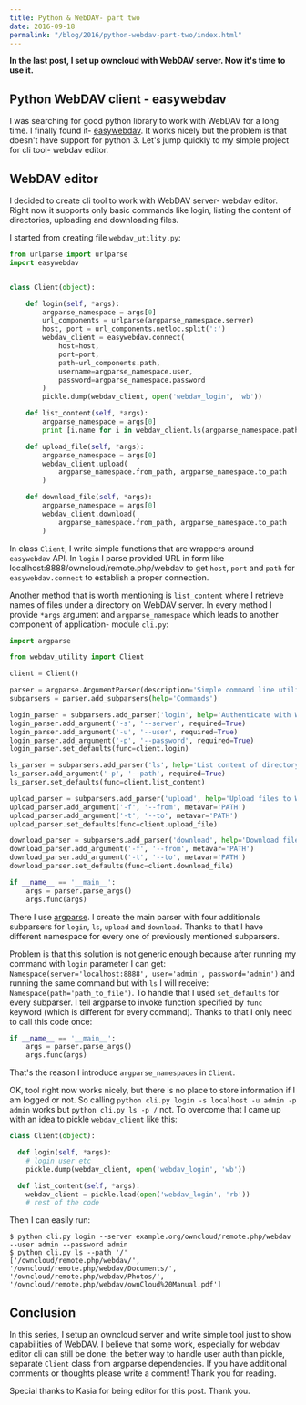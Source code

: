 ```yaml
---
title: Python & WebDAV- part two
date: 2016-09-18
permalink: "/blog/2016/python-webdav-part-two/index.html"
---
```


**In the last post, I set up owncloud with WebDAV server. Now it's time
to use it.**

## Python WebDAV client - easywebdav

I was searching for good python library to work with WebDAV for a long
time. I finally found it-
[easywebdav](https://github.com/amnong/easywebdav). It works nicely but
the problem is that doesn't have support for python 3. Let's jump
quickly to my simple project for cli tool- webdav editor.

## WebDAV editor

I decided to create cli tool to work with WebDAV server- webdav editor.
Right now it supports only basic commands like login, listing the
content of directories, uploading and downloading files.

I started from creating file `webdav_utility.py`:

```python
from urlparse import urlparse
import easywebdav


class Client(object):

    def login(self, *args):
        argparse_namespace = args[0]
        url_components = urlparse(argparse_namespace.server)
        host, port = url_components.netloc.split(':')
        webdav_client = easywebdav.connect(
            host=host,
            port=port,
            path=url_components.path,
            username=argparse_namespace.user,
            password=argparse_namespace.password
        )
        pickle.dump(webdav_client, open('webdav_login', 'wb'))

    def list_content(self, *args):
        argparse_namespace = args[0]
        print [i.name for i in webdav_client.ls(argparse_namespace.path)]

    def upload_file(self, *args):
        argparse_namespace = args[0]
        webdav_client.upload(
            argparse_namespace.from_path, argparse_namespace.to_path
        )

    def download_file(self, *args):
        argparse_namespace = args[0]
        webdav_client.download(
            argparse_namespace.from_path, argparse_namespace.to_path
        )
```

In class `Client`, I write simple functions that are wrappers around
`easywebdav` API. In `login` I parse provided URL in form like
localhost:8888/owncloud/remote.php/webdav to get `host`, `port` and
`path` for `easywebdav.connect` to establish a proper connection.

Another method that is worth mentioning is `list_content` where I
retrieve names of files under a directory on WebDAV server. In every
method I provide `*args` argument and `argparse_namespace` which leads
to another component of application- module `cli.py`:

```python
import argparse

from webdav_utility import Client

client = Client()

parser = argparse.ArgumentParser(description='Simple command line utility for WebDAV')
subparsers = parser.add_subparsers(help='Commands')

login_parser = subparsers.add_parser('login', help='Authenticate with WebDAV')
login_parser.add_argument('-s', '--server', required=True)
login_parser.add_argument('-u', '--user', required=True)
login_parser.add_argument('-p', '--password', required=True)
login_parser.set_defaults(func=client.login)

ls_parser = subparsers.add_parser('ls', help='List content of directory under WebDAV')
ls_parser.add_argument('-p', '--path', required=True)
ls_parser.set_defaults(func=client.list_content)

upload_parser = subparsers.add_parser('upload', help='Upload files to WebDAV')
upload_parser.add_argument('-f', '--from', metavar='PATH')
upload_parser.add_argument('-t', '--to', metavar='PATH')
upload_parser.set_defaults(func=client.upload_file)

download_parser = subparsers.add_parser('download', help='Download files from WebDAV')
download_parser.add_argument('-f', '--from', metavar='PATH')
download_parser.add_argument('-t', '--to', metavar='PATH')
download_parser.set_defaults(func=client.download_file)

if __name__ == '__main__':
    args = parser.parse_args()
    args.func(args)
```

There I use
[argparse](https://docs.python.org/2.7/library/argparse.html). I create
the main parser with four additionals subparsers for `login`, `ls`,
`upload` and `download`. Thanks to that I have different namespace for
every one of previously mentioned subparsers.

Problem is that this solution is not generic enough because after
running my command with `login` parameter I can get:
`Namespace(server='localhost:8888', user='admin', password='admin')` and
running the same command but with `ls` I will receive:
`Namespace(path='path_to_file')`. To handle that I used `set_defaults`
for every subparser. I tell argparse to invoke function specified by
`func` keyword (which is different for every command). Thanks to that I
only need to call this code once:

```python
if __name__ == '__main__':
    args = parser.parse_args()
    args.func(args)
```

That's the reason I introduce `argparse_namespaces` in `Client`.

OK, tool right now works nicely, but there is no place to store
information if I am logged or not. So calling
`python cli.py login -s localhost -u admin -p admin` works but
`python cli.py ls -p /` not. To overcome that I came up with an idea to
pickle `webdav_client` like this:

```python
class Client(object):

  def login(self, *args):
    # login user etc
    pickle.dump(webdav_client, open('webdav_login', 'wb'))

  def list_content(self, *args):
    webdav_client = pickle.load(open('webdav_login', 'rb'))
    # rest of the code
```

Then I can easily run:

```shell
$ python cli.py login --server example.org/owncloud/remote.php/webdav --user admin --password admin
$ python cli.py ls --path '/'
['/owncloud/remote.php/webdav/', '/owncloud/remote.php/webdav/Documents/', '/owncloud/remote.php/webdav/Photos/', '/owncloud/remote.php/webdav/ownCloud%20Manual.pdf']
```

## Conclusion

In this series, I setup an owncloud server and write simple tool just to
show capabilities of WebDAV. I believe that some work, especially for
webdav editor cli can still be done: the better way to handle user auth
than pickle, separate `Client` class from argparse dependencies. If you
have additional comments or thoughts please write a comment! Thank you
for reading.

Special thanks to Kasia for being editor for this post. Thank you.
